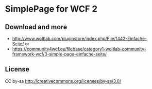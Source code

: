 SimplePage for WCF 2
====================

Download and more
-----------------
- http://www.woltlab.com/pluginstore/index.php/File/1442-Einfache-Seite/
or
- https://community4wcf.eu/filebase/category1-woltlab-community-framework-wcf/3-simple-page-einfache-seite/


License
-------
CC by-sa http://creativecommons.org/licenses/by-sa/3.0/
